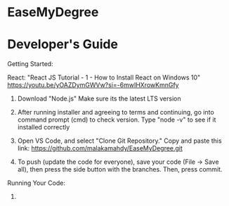 # EaseMyDegree

# Developer's Guide

Getting Started:

React:
"React JS Tutorial - 1 - How to Install React on Windows 10"
https://youtu.be/yOAZDymGWVw?si=-6mwIHXrowKmnGfy

1) Download "Node.js"
	Make sure its the latest LTS version
	
2) After running installer and agreeing to terms and 
continuing, go into command prompt (cmd) to check version.
	Type "node -v" to see if it installed correctly
	
3) Open VS Code, and select "Clone Git Repository."
	Copy and paste this link: https://github.com/malakamahdy/EaseMyDegree.git
	
4) To push (update the code for everyone), save your code (File -> Save all), then press the side button with the branches. Then, press commit.

Running Your Code:

1) 
